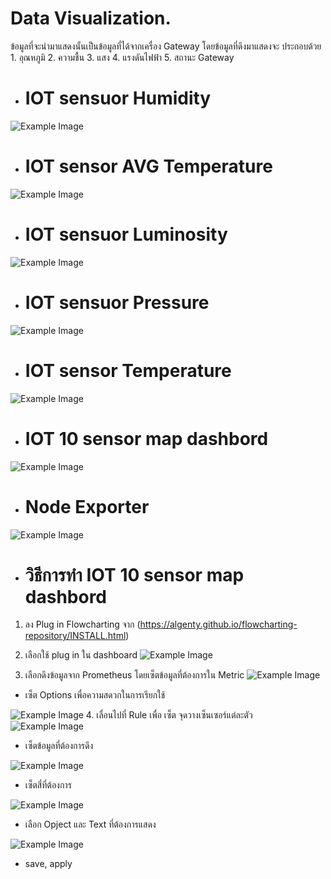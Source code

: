 # Data Visualization.

ข้อมูลที่จะนำมาแสดงนั้นเป็นข้อมูลที่ได้จากเครื่อง Gateway โดยข้อมูลที่ดึงมาแสดงจะ
ประกอบด้วย 1. อุณหภูมิ 2. ความชื้น 3. แสง 4. แรงดันไฟฟ้า  5. สถานะ Gateway

- # IOT sensuor Humidity
![Example Image](Humi.png)

- # IOT sensor AVG Temperature
![Example Image](AVGTemp.png)

- # IOT sensuor Luminosity
![Example Image](Lumi.png)

- # IOT sensuor Pressure
![Example Image](Presure.png)

- # IOT sensor Temperature
![Example Image](Temp.png)

- # IOT 10 sensor map dashbord
![Example Image](10sensor.png)

- # Node Exporter
![Example Image](Node.png)

- # วิธีการทำ IOT 10 sensor map dashbord

1. ลง Plug in Flowcharting จาก (https://algenty.github.io/flowcharting-repository/INSTALL.html)

2. เลือกใช้ plug in ใน dashboard
![Example Image](Step2.png)
3. เลือกดึงข้อมูลจาก Prometheus โดยเซ็ตข้อมูลที่ต้องการใน Metric
![Example Image](Step3.png)

- เซ็ต Options เพื่อความสดวกในการเรียกใช้

![Example Image](Step3_1.png)
4. เลื่อนไปที่ Rule เพื่อ เซ็ต จุดวางเซ็นเซอร์แต่ละตัว
![Example Image](Step4_1.png)

- เซ็ตข้อมูลที่ต้องการดึง

![Example Image](Step4_2.png)

- เซ็ตสี่ที่ต้องการ

![Example Image](Step4_3.png)

- เลือก Opject และ Text ที่ต้องการแสดง

![Example Image](Step4_4.png)

- save, apply